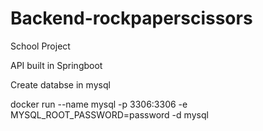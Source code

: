 # Backend-rockpaperscissors
School Project

API built in Springboot

Create databse in mysql

docker run --name mysql -p 3306:3306 -e MYSQL_ROOT_PASSWORD=password -d mysql
